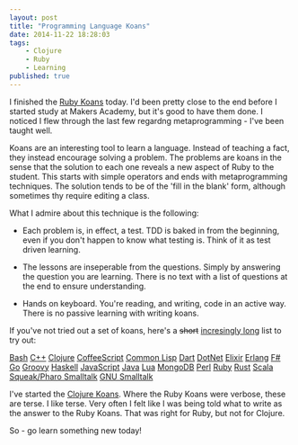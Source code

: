 ```yaml
---
layout: post
title: "Programming Language Koans"
date: 2014-11-22 18:28:03
tags:
    - Clojure
    - Ruby
    - Learning
published: true
---
```


I finished the [Ruby Koans](https://github.com/neo/ruby_koans) today. I'd been
pretty close to the end before I started study at Makers Academy, but it's good
to have them done. I noticed I flew through the last few regardng
metaprogramming - I've been taught well.

Koans are an interesting tool to learn a language. Instead of teaching a fact,
they instead encourage solving a problem. The problems are koans in the sense
that the solution to each one reveals a new aspect of Ruby to the student. This
starts with simple operators and ends with metaprogramming techniques. The
solution tends to be of the 'fill in the blank' form, although sometimes thy
require editing a class.

What I admire about this technique is the following:

- Each problem is, in effect, a test. TDD is baked in from the beginning, even
  if you don't happen to know what testing is. Think of it as test driven
  learning.

- The lessons are inseperable from the questions. Simply by answering the
  question you are learning. There is no text with a list of questions at the
  end to ensure understanding.

- Hands on keyboard. You're reading, and writing, code in an active way. There
  is no passive learning with writing koans.

If you've not tried out a set of koans, here's a <del>short</del> <ins>incresingly
long</ins> list to try out:

[Bash](https://github.com/marcinbunsch/bash_koans)
[C++](https://github.com/torbjoernk/CppKoans)
[Clojure](https://github.com/functional-koans/clojure-koans)
[CoffeeScript](https://github.com/liammclennan/coffeescript-koans)
[Common Lisp](https://github.com/google/lisp-koans)
[Dart](https://github.com/butlermatt/dart_koans)
[DotNet](https://github.com/CoryFoy/DotNetKoans)
[Elixir](https://github.com/dojo-toulouse/elixir-koans)
[Erlang](https://github.com/patrickgombert/erlang-koans)
[F#](https://github.com/ChrisMarinos/FSharpKoans)
[Go](https://github.com/cdarwin/go-koans)
[Groovy](https://github.com/cjudd/groovy_koans)
[Haskell](https://github.com/HaskVan/HaskellKoans)
[JavaScript](https://github.com/liammclennan/JavaScript-Koans)
[Java](https://github.com/matyb/java-koans)
[Lua](https://github.com/kikito/lua_missions)
[MongoDB](https://github.com/chicagoruby/MongoDB_Koans)
[Perl](https://github.com/forcedotcom/PerlKoans)
[Ruby](https://github.com/neo/ruby_koans)
[Rust](https://github.com/mankyKitty/rust-koans)
[Scala](http://scalakoans.webfactional.com/)
[Squeak/Pharo Smalltalk](https://www.hpi.uni-potsdam.de/hirschfeld/trac/SqueakCommunityProjects/wiki/smalltalk_koans)
[GNU Smalltalk](https://www.hpi.uni-potsdam.de/hirschfeld/trac/SqueakCommunityProjects/wiki/smalltalk_koans)

I've started the [Clojure Koans](https://github.com/functional-koans/clojure-koans).
Where the Ruby Koans were verbose, these are terse.  I like terse. Very often
I felt like I was being told what to write as the answer to the Ruby Koans. That
was right for Ruby, but not for Clojure.

So - go learn something new today!
